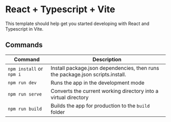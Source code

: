 # React + Typescript + Vite

This template should help get you started developing with React and Typescript in Vite.

## Commands

| Command                  | Description                                                                    |
| ------------------------ | ------------------------------------------------------------------------------ |
| `npm install` or `npm i` | Install package.json dependencies, then runs the package.json scripts.install. |
| `npm run dev`            | Runs the app in the development mode                                           |
| `npm run serve`          | Converts the current working directory into a virtual directory                |
| `npm run build`          | Builds the app for production to the `build` folder                            |

